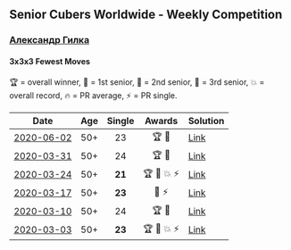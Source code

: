 ## Senior Cubers Worldwide - Weekly Competition
### [Александр Гилка](../александр_гилка.md)
#### 3x3x3 Fewest Moves

🏆 = overall winner, 🥇 = 1st senior, 🥈 = 2nd senior, 🥉 = 3rd senior, 💥 = overall record, 🔥 = PR average, ⚡ = PR single.

| Date | Age | Single | Awards | Solution |
| :--: | :--: | :--: | :--: | :-- |
| [<span style="white-space: nowrap">2020-06-02</span>](../../results/333fm/2020-06-02.md) | 50+ | 23 | <span style="white-space: nowrap">🏆 🥇</span> | [Link](https://www.facebook.com/events/3920457157996941/permalink/3925569974152326/) |
| [<span style="white-space: nowrap">2020-03-31</span>](../../results/333fm/2020-03-31.md) | 50+ | 24 | <span style="white-space: nowrap">🏆 🥇</span> | [Link](https://www.facebook.com/events/511598773063510/permalink/512404262982961/) |
| [<span style="white-space: nowrap">2020-03-24</span>](../../results/333fm/2020-03-24.md) | 50+ | **21** | <span style="white-space: nowrap">🏆 🥇 💥 ⚡</span> | [Link](https://www.facebook.com/events/500266387310754/permalink/500800967257296/) |
| [<span style="white-space: nowrap">2020-03-17</span>](../../results/333fm/2020-03-17.md) | 50+ | **23** | <span style="white-space: nowrap">🥈 ⚡</span> | [Link](https://www.facebook.com/events/210706923625115/permalink/210837883612019/) |
| [<span style="white-space: nowrap">2020-03-10</span>](../../results/333fm/2020-03-10.md) | 50+ | 24 | <span style="white-space: nowrap">🏆 🥇</span> | [Link](https://www.facebook.com/events/640532176759268/permalink/641756139970205/) |
| [<span style="white-space: nowrap">2020-03-03</span>](../../results/333fm/2020-03-03.md) | 50+ | **23** | <span style="white-space: nowrap">🏆 🥇 💥 ⚡</span> | [Link](https://www.facebook.com/events/235909040903027/permalink/236081277552470/) |


<!-- Global site tag (gtag.js) - Google Analytics -->
<script async src="https://www.googletagmanager.com/gtag/js?id=UA-86348435-3"></script>
<script>window.dataLayer = window.dataLayer || []; function gtag() {dataLayer.push(arguments);} gtag('js', new Date()); gtag('config', 'UA-86348435-3');</script>
